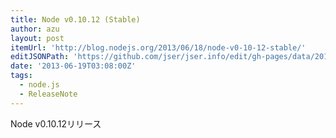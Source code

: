 ```yaml
---
title: Node v0.10.12 (Stable)
author: azu
layout: post
itemUrl: 'http://blog.nodejs.org/2013/06/18/node-v0-10-12-stable/'
editJSONPath: 'https://github.com/jser/jser.info/edit/gh-pages/data/2013/06/index.json'
date: '2013-06-19T03:08:00Z'
tags:
  - node.js
  - ReleaseNote
---
```

Node v0.10.12リリース
